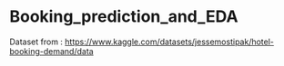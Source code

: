 # Booking_prediction_and_EDA
Dataset from : https://www.kaggle.com/datasets/jessemostipak/hotel-booking-demand/data

